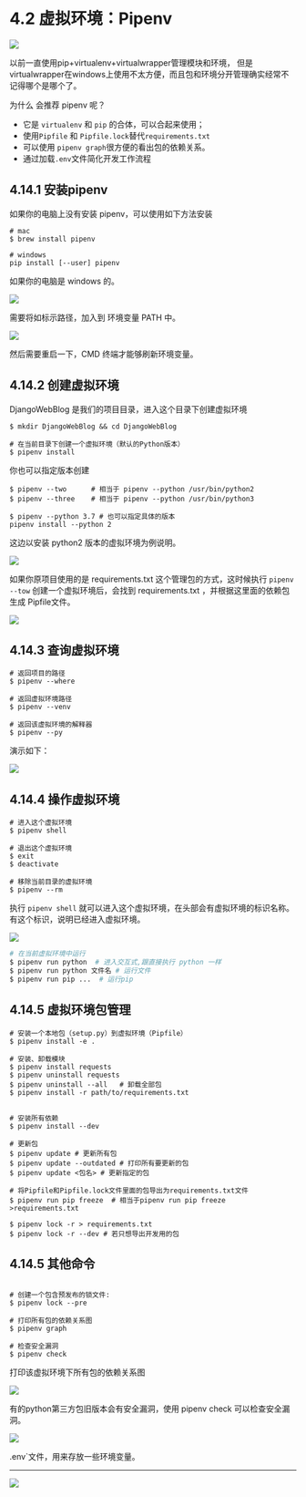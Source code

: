 # 4.2 虚拟环境：Pipenv

![](http://image.iswbm.com/20200602135014.png)

以前一直使用pip+virtualenv+virtualwrapper管理模块和环境， 但是virtualwrapper在windows上使用不太方便，而且包和环境分开管理确实经常不记得哪个是哪个了。 


为什么 会推荐 pipenv 呢？

- 它是 `virtualenv` 和 `pip` 的合体，可以合起来使用；
- 使用`Pipfile` 和 `Pipfile.lock`替代`requirements.txt`
- 可以使用 `pipenv graph`很方便的看出包的依赖关系。
- 通过加载`.env`文件简化开发工作流程

## 4.14.1 安装pipenv

如果你的电脑上没有安装 pipenv，可以使用如下方法安装

```shell
# mac
$ brew install pipenv

# windows
pip install [--user] pipenv
```

如果你的电脑是 windows 的。

![](http://image.iswbm.com/Fk6WZ2xbqg2DM3AvnYCpsiKQ4xOn)

需要将如标示路径，加入到 环境变量 PATH 中。

![](http://image.iswbm.com/FjuJ8yZsgjkzVuBRZHxK1ZnnzaEX)

然后需要重启一下，CMD 终端才能够刷新环境变量。

## 4.14.2 创建虚拟环境

DjangoWebBlog 是我们的项目目录，进入这个目录下创建虚拟环境

```shell
$ mkdir DjangoWebBlog && cd DjangoWebBlog

# 在当前目录下创建一个虚拟环境（默认的Python版本）
$ pipenv install
```

你也可以指定版本创建

```shell
$ pipenv --two      # 相当于 pipenv --python /usr/bin/python2
$ pipenv --three    # 相当于 pipenv --python /usr/bin/python3

$ pipenv --python 3.7 # 也可以指定具体的版本
pipenv install --python 2
```

这边以安装 python2 版本的虚拟环境为例说明。

![](http://image.iswbm.com/20190612211330.png)

如果你原项目使用的是 requirements.txt 这个管理包的方式，这时候执行 `pipenv --tow` 创建一个虚拟环境后，会找到 requirements.txt ，并根据这里面的依赖包生成 Pipfile文件。

![](http://image.iswbm.com/20190612213015.png)

## 4.14.3 查询虚拟环境

```shell
# 返回项目的路径
$ pipenv --where

# 返回虚拟环境路径
$ pipenv --venv

# 返回该虚拟环境的解释器
$ pipenv --py
```

演示如下：

![](http://image.iswbm.com/20190612213950.png)

## 4.14.4 操作虚拟环境

```shell
# 进入这个虚拟环境
$ pipenv shell

# 退出这个虚拟环境
$ exit
$ deactivate

# 移除当前目录的虚拟环境
$ pipenv --rm
```

执行 `pipenv shell` 就可以进入这个虚拟环境，在头部会有虚拟环境的标识名称。有这个标识，说明已经进入虚拟环境。

![](http://image.iswbm.com/20190612211925.png)

```python
# 在当前虚拟环境中运行
$ pipenv run python  # 进入交互式,跟直接执行 python 一样
$ pipenv run python 文件名 # 运行文件
$ pipenv run pip ...  # 运行pip
```

## 4.14.5 虚拟环境包管理

```shell
# 安装一个本地包（setup.py）到虚拟环境（Pipfile）
$ pipenv install -e .

# 安装、卸载模块
$ pipenv install requests
$ pipenv uninstall requests
$ pipenv uninstall --all   # 卸载全部包
$ pipenv install -r path/to/requirements.txt 


# 安装所有依赖
$ pipenv install --dev

# 更新包
$ pipenv update # 更新所有包
$ pipenv update --outdated # 打印所有要更新的包
$ pipenv update <包名> # 更新指定的包

# 将Pipfile和Pipfile.lock文件里面的包导出为requirements.txt文件
$ pipenv run pip freeze  # 相当于pipenv run pip freeze >requirements.txt

$ pipenv lock -r > requirements.txt 
$ pipenv lock -r --dev # 若只想导出开发用的包
```

## 4.14.5 其他命令

```shell

# 创建一个包含预发布的锁文件:
$ pipenv lock --pre

# 打印所有包的依赖关系图
$ pipenv graph

# 检查安全漏洞
$ pipenv check
```

打印该虚拟环境下所有包的依赖关系图

![](http://image.iswbm.com/20190614000336.png)

有的python第三方包旧版本会有安全漏洞，使用 pipenv check 可以检查安全漏洞。

![](http://image.iswbm.com/20190612215924.png)

.env`文件，用来存放一些环境变量。

---

![](http://image.iswbm.com/20200607174235.png)
